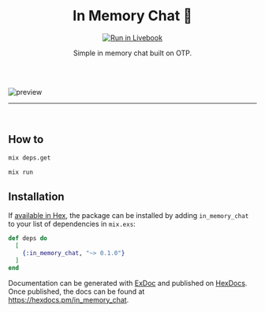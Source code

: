 <br>

<h1 align="center">In Memory Chat 💬</h1>

<p align="center">
  <a href="https://livebook.dev/run?url=https%3A%2F%2Fmrpopov.com%2Fposts%2Fsingle-file-chat-in-elixir-phoenix%2Fphoenix-dirty-chat.livemd">
    <img src="https://livebook.dev/badge/v1/black.svg" alt="Run in Livebook" />
  </a>
</p>

<p align="center">
  Simple in memory chat built on OTP.
</p>

<br><br>

![preview](/github/preview.gif)

<hr>
<br>

## How to

```sh
mix deps.get

mix run
```

## Installation

If [available in Hex](https://hex.pm/docs/publish), the package can be installed
by adding `in_memory_chat` to your list of dependencies in `mix.exs`:

```elixir
def deps do
  [
    {:in_memory_chat, "~> 0.1.0"}
  ]
end
```

Documentation can be generated with [ExDoc](https://github.com/elixir-lang/ex_doc)
and published on [HexDocs](https://hexdocs.pm). Once published, the docs can
be found at <https://hexdocs.pm/in_memory_chat>.
